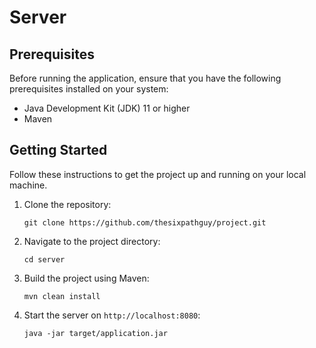 # Server

## Prerequisites

Before running the application, ensure that you have the following prerequisites installed on your system:

- Java Development Kit (JDK) 11 or higher
- Maven

## Getting Started

Follow these instructions to get the project up and running on your local machine.

1. Clone the repository:

   ```shell
   git clone https://github.com/thesixpathguy/project.git

2. Navigate to the project directory:
    ```shell
    cd server

3. Build the project using Maven:
    ```shell
    mvn clean install

4. Start the server on `http://localhost:8080`:
    ```shell
    java -jar target/application.jar


